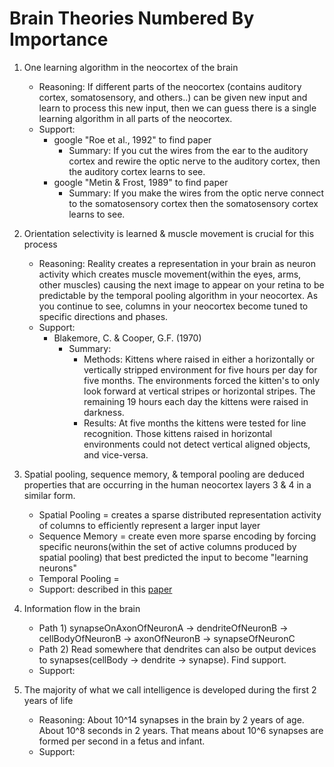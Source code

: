 Brain Theories Numbered By Importance
=====================================
1. One learning algorithm in the neocortex of the brain
   - Reasoning: If different parts of the neocortex (contains auditory cortex, somatosensory, and others..)
                can be given new input and learn to process this new input, then we can guess there is a single 
                learning algorithm in all parts of the neocortex.
   - Support: 
     + google "Roe et al., 1992" to find paper
       - Summary: If you cut the wires from the ear to the auditory cortex and rewire the optic nerve to the
                  auditory cortex, then the auditory cortex learns to see. 
     + google "Metin & Frost, 1989" to find paper
       - Summary: If you make the wires from the optic nerve connect to the somatosensory cortex then the 
                  somatosensory cortex learns to see.

2. Orientation selectivity is learned & muscle movement is crucial for this process
   - Reasoning: Reality creates a representation in your brain as neuron activity which creates muscle movement(within the eyes,
   				arms, other muscles) causing the next image to appear on your retina to be predictable by the temporal pooling
   				algorithm in your neocortex. As you continue to see, columns in your neocortex become tuned to specific directions
   				and phases. 
   - Support: 
     + Blakemore, C. & Cooper, G.F. (1970)
       - Summary: 
         + Methods: Kittens where raised in either a horizontally or vertically stripped environment for five hours per 
                    day for five months. The environments forced the kitten's to only look forward at vertical stripes or horizontal
                    stripes. The remaining 19 hours each day the kittens were raised in darkness.
         + Results: At five months the kittens were tested for line recognition. Those kittens raised in horizontal environments
                    could not detect vertical aligned objects, and vice-versa.

3. Spatial pooling, sequence memory, & temporal pooling are deduced properties that are occurring
   in the human neocortex layers 3 & 4 in a similar form.
   - Spatial Pooling = creates a sparse distributed representation activity of columns to efficiently represent 
                       a larger input layer
   - Sequence Memory = create even more sparse encoding by forcing specific neurons(within the set of active columns
                       produced by spatial pooling) that best predicted the input to become "learning neurons"
   - Temporal Pooling = 
   - Support: described in this [paper](https://dl.dropboxusercontent.com/u/106853306/Brain/HTM_CorticalLearningAlgorithms.pdf)
   
4. Information flow in the brain
   - Path 1) synapseOnAxonOfNeuronA -> dendriteOfNeuronB -> cellBodyOfNeuronB -> axonOfNeuronB -> synapseOfNeuronC
   - Path 2) Read somewhere that dendrites can also be output devices to synapses(cellBody -> dendrite -> synapse). Find
             support.
   - Support:
   
5. The majority of what we call intelligence is developed during the first 2 years of life
   - Reasoning: About 10^14 synapses in the brain by 2 years of age. About 10^8 seconds in 2 years. That means about 
                10^6 synapses are formed per second in a fetus and infant.
   - Support: 